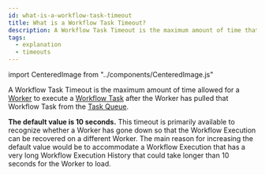 ```yaml
---
id: what-is-a-workflow-task-timeout
title: What is a Workflow Task Timeout?
description: A Workflow Task Timeout is the maximum amount of time that the Temporal Server will wait for a Worker to start processing a Workflow Task after the Task has been pulled from the Task Queue.
tags:
  - explanation
  - timeouts
---
```


import CenteredImage from "../components/CenteredImage.js"

A Workflow Task Timeout is the maximum amount of time allowed for a [Worker](/docs/content/what-is-a-worker) to execute a [Workflow Task](/docs/content/what-is-a-workflow-task) after the Worker has pulled that Workflow Task from the [Task Queue](/docs/content/what-is-a-task-queue).

<CenteredImage
imagePath="/diagrams/workflow-task-timeout.svg"
imageSize="100"
title="Workflow Task Timeout period"
/>

**The default value is 10 seconds.**
This timeout is primarily available to recognize whether a Worker has gone down so that the Workflow Execution can be recovered on a different Worker.
The main reason for increasing the default value would be to accommodate a Workflow Execution that has a very long Workflow Execution History that could take longer than 10 seconds for the Worker to load.

<!-- TODO
<RelatedReadList
readlist={[
["How to set a Workflow Task Timeout in Go", "#", "developer guide"],
]}
/> -->

